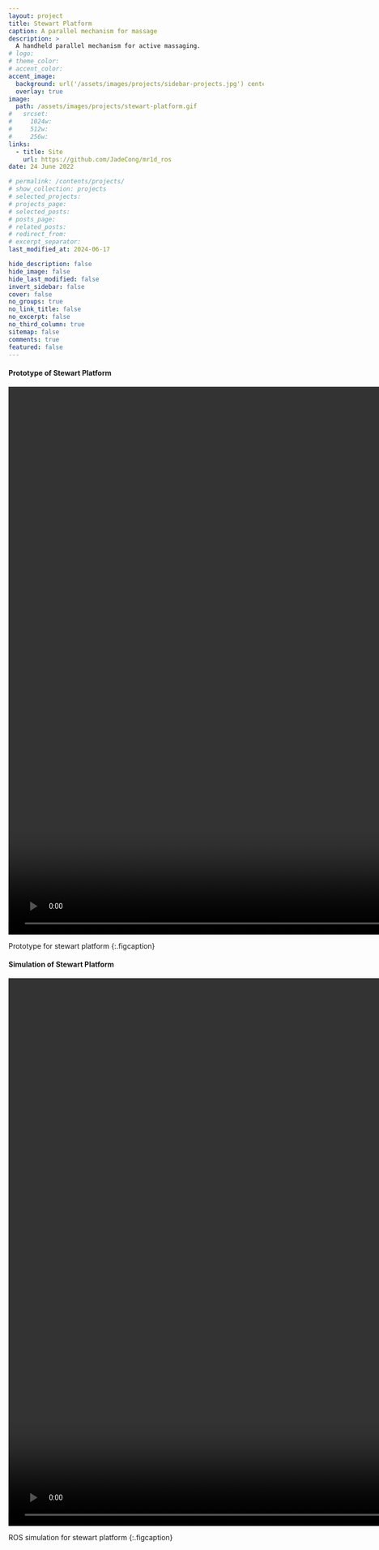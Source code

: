 ```yaml
---
layout: project
title: Stewart Platform
caption: A parallel mechanism for massage
description: >
  A handheld parallel mechanism for active massaging.
# logo:
# theme_color:
# accent_color:
accent_image:
  background: url('/assets/images/projects/sidebar-projects.jpg') center/cover
  overlay: true
image:
  path: /assets/images/projects/stewart-platform.gif
#   srcset:
#     1024w:
#     512w:
#     256w:
links:
  - title: Site
    url: https://github.com/JadeCong/mr1d_ros
date: 24 June 2022

# permalink: /contents/projects/
# show_collection: projects
# selected_projects:
# projects_page:
# selected_posts:
# posts_page:
# related_posts:
# redirect_from:
# excerpt_separator:
last_modified_at: 2024-06-17

hide_description: false
hide_image: false
hide_last_modified: false
invert_sidebar: false
cover: false
no_groups: true
no_link_title: false
no_excerpt: false
no_third_column: true
sitemap: false
comments: true
featured: false
---
```


#### Prototype of Stewart Platform

<video id="video" width="1920" height="1080" controls="" preload="auto" autoplay="true" loop="true" poster="">
  <source id="mp4" src="../../../assets/videos/projects/stewart-platform-proto.mp4" type="video/mp4">
</video>

Prototype for stewart platform
{:.figcaption}

#### Simulation of Stewart Platform

<video id="video" width="1920" height="1080" controls="" preload="auto" autoplay="true" loop="true" poster="">
  <source id="mp4" src="../../../assets/videos/projects/stewart-platform.mp4" type="video/mp4">
</video>

ROS simulation for stewart platform
{:.figcaption}
